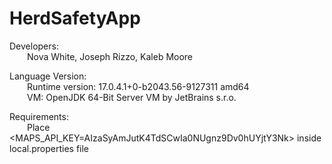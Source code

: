 # HerdSafetyApp
Developers:<br /> 
&emsp;&emsp;Nova White, Joseph Rizzo, Kaleb Moore

Language Version:<br /> 
&emsp;&emsp;Runtime version: 17.0.4.1+0-b2043.56-9127311 amd64<br />
&emsp;&emsp;VM: OpenJDK 64-Bit Server VM by JetBrains s.r.o.

Requirements:<br /> 
&emsp;&emsp;Place <MAPS_API_KEY=AIzaSyAmJutK4TdSCwIa0NUgnz9Dv0hUYjtY3Nk> inside local.properties file
